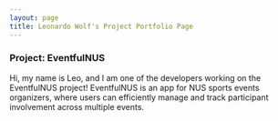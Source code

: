 ```yaml
---
layout: page
title: Leonardo Wolf's Project Portfolio Page
---
```


### Project: EventfulNUS
Hi, my name is Leo, and I am one of the developers working on the EventfulNUS project! 
EventfulNUS is an app for NUS sports events organizers, where users can efficiently manage
and track participant involvement across multiple events.




